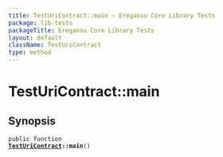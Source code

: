 ```yaml
---
title: TestUriContract::main — Eregansu Core Library Tests
package: lib-tests
packageTitle: Eregansu Core Library Tests
layout: default
className: TestUriContract
type: method
---
```


# TestUriContract::main

## Synopsis

<code>public function <b><a href="TestUriContract">TestUriContract</a>::main</b>()</code>

